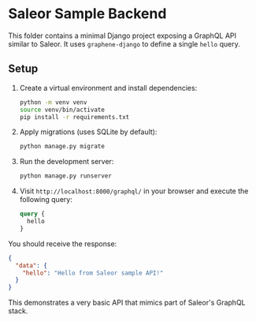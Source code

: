 # Saleor Sample Backend

This folder contains a minimal Django project exposing a GraphQL API similar to Saleor.
It uses `graphene-django` to define a single `hello` query.

## Setup

1. Create a virtual environment and install dependencies:

   ```bash
   python -m venv venv
   source venv/bin/activate
   pip install -r requirements.txt
   ```

2. Apply migrations (uses SQLite by default):

   ```bash
   python manage.py migrate
   ```

3. Run the development server:

   ```bash
   python manage.py runserver
   ```

4. Visit `http://localhost:8000/graphql/` in your browser and execute the following query:

   ```graphql
   query {
     hello
   }
   ```

You should receive the response:

```json
{
  "data": {
    "hello": "Hello from Saleor sample API!"
  }
}
```

This demonstrates a very basic API that mimics part of Saleor's GraphQL stack.
